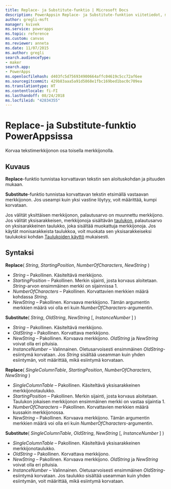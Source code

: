 ```yaml
---
title: Replace- ja Substitute-funktio | Microsoft Docs
description: PowerAppsin Replace- ja Substitute-funktion viitetiedot, mukaan lukien syntaksi
author: gregli-msft
manager: kvivek
ms.service: powerapps
ms.topic: reference
ms.custom: canvas
ms.reviewer: anneta
ms.date: 11/07/2015
ms.author: gregli
search.audienceType:
- maker
search.app:
- PowerApps
ms.openlocfilehash: d403fc5d756934900664affc04619c5cc72af6ee
ms.sourcegitcommit: 429b83aaa5a91d5868e1fbc169bed1bac0c709ea
ms.translationtype: HT
ms.contentlocale: fi-FI
ms.lasthandoff: 08/24/2018
ms.locfileid: "42834355"
---
```

# <a name="replace-and-substitute-functions-in-powerapps"></a>Replace- ja Substitute-funktio PowerAppsissa
Korvaa tekstimerkkijonon osa toisella merkkijonolla.

## <a name="description"></a>Kuvaus
**Replace**-funktio tunnistaa korvattavan tekstin sen aloituskohdan ja pituuden mukaan.  

**Substitute**-funktio tunnistaa korvattavan tekstin etsimällä vastaavan merkkijonon.  Jos useampi kuin yksi vastine löytyy, voit määrittää, kumpi korvataan.

Jos välität yksittäisen merkkijonon, palautusarvo on muunnettu merkkijono.  Jos välität yksisarakkeisen, merkkijonoja sisältävän [taulukon](../working-with-tables.md), palautusarvo on yksisarakkeinen taulukko, joka sisältää muokattuja merkkijonoja. Jos käytät monisarakkeista taulukkoa, voit muokata sen yksisarakkeiseksi taulukoksi kohdan [Taulukoiden käyttö](../working-with-tables.md) mukaisesti.

## <a name="syntax"></a>Syntaksi
**Replace**( *String*, *StartingPosition*, *NumberOfCharacters*, *NewString* )

* *String* – Pakollinen. Käsiteltävä merkkijono.
* *StartingPosition* – Pakollinen.  Merkin sijainti, josta korvaus aloitetaan. *String*-arvon ensimmäinen merkki on sijainnissa 1.
* *NumberOfCharacters*  – Pakollinen.  Korvattavien merkkien määrä kohdassa *String*.
* *NewString* – Pakollinen.  Korvaava merkkijono. Tämän argumentin merkkien määrä voi olla eri kuin *NumberOfCharacters*-argumentin.

**Substitute**( *String*, *OldString*, *NewString* [, *InstanceNumber* ] )

* *String* – Pakollinen. Käsiteltävä merkkijono.
* *OldString* – Pakollinen.  Korvattava merkkijono.
* *NewString* – Pakollinen.  Korvaava merkkijono. *OldString* ja *NewString* voivat olla eri pituisia.
* *InstanceNumber* – Valinnainen. Oletusarvoisesti ensimmäinen *OldString*-esiintymä korvataan. Jos *String* sisältää useamman kuin yhden esiintymän, voit määrittää, mikä esiintymä korvataan.

**Replace**( *SingleColumnTable*, *StartingPosition*, *NumberOfCharacters*, *NewString* )

* *SingleColumnTable* – Pakollinen. Käsiteltävä yksisarakkeinen merkkijonotaulukko.
* *StartingPosition* – Pakollinen.  Merkin sijainti, josta korvaus aloitetaan.  Taulukon jokaisen merkkijonon ensimmäinen merkki on vastaa sijaintia 1.
* *NumberOfCharacters*  – Pakollinen.  Korvattavien merkkien määrä kussakin merkkijonossa.
* *NewString* – Pakollinen.  Korvaava merkkijono. Tämän argumentin merkkien määrä voi olla eri kuin *NumberOfCharacters*-argumentin.

**Substitute**( *SingleColumnTable*, *OldString*, *NewString* [, *InstanceNumber* ] )

* *SingleColumnTable* – Pakollinen. Käsiteltävä yksisarakkeinen merkkijonotaulukko.
* *OldString* – Pakollinen.  Korvattava merkkijono.
* *NewString* – Pakollinen.  Korvaava merkkijono. *OldString* ja *NewString* voivat olla eri pituisia.
* *InstanceNumber* – Valinnainen. Oletusarvoisesti ensimmäinen *OldString*-esiintymä korvataan. Jos taulukko sisältää useamman kuin yhden esiintymän, voit määrittää, mikä esiintymä korvataan.

